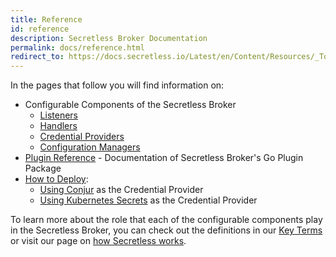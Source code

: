 ```yaml
---
title: Reference
id: reference
description: Secretless Broker Documentation
permalink: docs/reference.html
redirect_to: https://docs.secretless.io/Latest/en/Content/Resources/_TopNav/cc_Home.htm
---
```


In the pages that follow you will find information on:

- Configurable Components of the Secretless Broker
  - [Listeners](/docs/reference/listeners.html)
  - [Handlers](/docs/reference/handlers/overview.html)
  - [Credential Providers](/docs/reference/providers/overview.html)
  - [Configuration Managers](/docs/reference/config-managers/overview.html)
- [Plugin Reference](/generated/pkg_secretless_plugin_v1.html) - Documentation of Secretless Broker's Go Plugin Package
- [How to Deploy](/docs/get_started/how-to-deploy/overview.html):
  - [Using Conjur](/docs/get_started/how-to-deploy/using-conjur.html) as the Credential Provider
  - [Using Kubernetes Secrets](/docs/get_started/how-to-deploy/using-kubernetes-secrets.html)
    as the Credential Provider

To learn more about the role that each of the configurable components play in the
Secretless Broker, you can check out the definitions in our [Key Terms](/docs/overview/key_terms.html)
or visit our page on [how Secretless works](/docs/overview/how_it_works.html).
